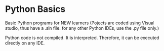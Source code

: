 # Python Basics
Basic Python programs for NEW learners
(Pojects are coded using Visual studio, thus have a .sln file. for any other Python IDEs, use the .py file only.)

Python code is not compiled. It is interpreted.
Therefore, it can be executed directly on any IDE.
